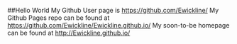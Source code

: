 ##Hello World
My Github User page is https://github.com/Ewickline/
My Github Pages repo can be found at https://github.com/Ewickline/Ewickline.github.io/
My soon-to-be homepage can be found at http://Ewickline.github.io/
